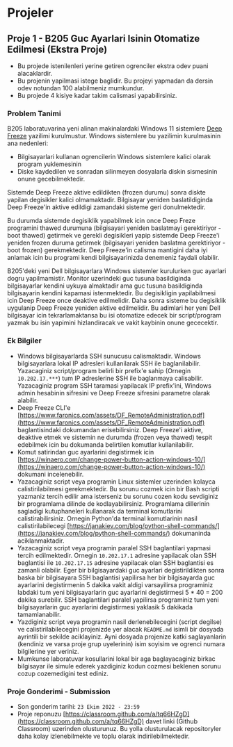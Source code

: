 # Projeler

## Proje 1 - B205 Guc Ayarlari Isinin Otomatize Edilmesi (Ekstra Proje)

* Bu projede istenilenleri yerine getiren ogrenciler ekstra odev puani alacaklardir. 
* Bu projenin yapilmasi istege baglidir. Bu projeyi yapmadan da dersin odev notundan 100 alabilmeniz mumkundur.
* Bu projede 4 kisiye kadar takim calismasi yapabilirsiniz.

### Problem Tanimi

B205 laboratuvarina yeni alinan makinalardaki Windows 11 sistemlere
[Deep Freeze](https://www.faronics.com/en-uk/products/deep-freeze) yazilimi kurulmustur. Windows sistemlere bu 
yazilimin kurulmasinin ana nedenleri:
* Bilgisayarlari kullanan ogrencilerin Windows sistemlere kalici olarak program yuklemesinin
* Diske kaydedilen ve sonradan silinmeyen dosyalarla diskin sismesinin
onune gecebilmektedir.

Sistemde Deep Freeze aktive edildikten (frozen durumu) sonra diskte yapilan degisikler kalici olmamaktadir. Bilgisayar
yeniden baslatildiginda Deep Freeze'in aktive edildigi zamandaki sisteme geri donulmektedir.

Bu durumda sistemde degisiklik yapabilmek icin once Deep Freze programini thawed durumuna 
(bilgisayari yeniden baslatmayi gerektiriyor - boot thawed) getirmek ve gerekli degisikleri
yapip sistemde Deep Freeze'i yeniden frozen duruma getirmek (bilgisayari yeniden baslatma gerektiriyor - boot frozen) gerekmektedir.
Deep Freeze'in calisma mantigini daha iyi anlamak icin bu programi kendi bilgisayarinizda denemeniz faydali olabilir.

B205'deki yeni Dell bilgisayarlara Windows sistemler kurulurken guc ayarlari dogru yapilmamistir. Monitor uzerindeki
guc tusuna basildiginda bilgisayarlar kendini uykuya almaktadir ama guc tusuna basildiginda bilgisayarin kendini kapamasi
istenmektedir. Bu degisikligin yapilabilmesi icin Deep Freeze once deaktive edilmelidir. Daha sonra sisteme bu degisiklik
uygulanip Deep Freeze yeniden aktive edilmelidir. Bu adimlari her yeni Dell bilgisayar icin tekrarlamaktansa bu isi 
otomatize edecek bir script/program yazmak bu isin yapimini hizlandiracak ve vakit kaybinin onune gececektir.

### Ek Bilgiler

* Windows bilgisayarlarda SSH sunucusu calismaktadir. Windows bilgisayarlara lokal IP adresleri kullanilarak SSH ile 
baglanilabilir. Yazacaginiz script/program belirli bir prefix'e sahip (Ornegin `10.202.17.***`) tum IP adreslerine 
SSH ile baglanmaya calisabilir. Yazacaginiz program SSH taramasi yapilacak IP prefix'ini, Windows admin hesabinin
sifresini ve Deep Freeze sifresini parametre olarak alabilir.
* Deep Freeze CLI'e [https://www.faronics.com/assets/DF_RemoteAdministration.pdf](https://www.faronics.com/assets/DF_RemoteAdministration.pdf)
baglantisindaki dokumandan erisebilirsiniz. Deep Freeze'i aktive, deaktive etmek ve sistemin ne durumda (frozen veya thawed)
tespit edebilmek icin bu dokumanda belirtilen komutlar kullanilabilir.
* Komut satirindan guc ayarlarini degistirmek icin [https://winaero.com/change-power-button-action-windows-10/](https://winaero.com/change-power-button-action-windows-10/)
dokumani incelenebilir.
* Yazacaginiz script veya programin Linux sistemler uzerinden kolayca calistirilabilmesi gerekmektedir. Bu sorunu cozmek
icin bir Bash scripti yazmaniz tercih edilir ama isterseniz bu sorunu cozen kodu sevdiginiz bir programlama dilinde de 
kodlayabilirsiniz. Programlama dillerinin sagladigi kutuphaneleri kullanarak da terminal komutlarini calistirabilirsiniz.
Ornegin Python'da terminal komutlarinin nasil calistirilabilecegi
[https://janakiev.com/blog/python-shell-commands/](https://janakiev.com/blog/python-shell-commands/) dokumaninda 
aciklanmaktadir. 
* Yazacaginiz script veya programin paralel SSH baglantilari yapmasi tercih edilmektedir. Ornegin `10.202.17.1` adresine
yapilacak olan SSH baglantisi ile `10.202.17.15` adresine yapilacak olan SSH baglantisi es zamanli olabilir. Eger bir
bilgisayardaki guc ayarlari degistirildikten sonra baska bir bilgisayara SSH baglantisi yapilirsa her bir bilgisayarda
guc ayarlarini degistirmenin 5 dakika vakit aldigi varsayilirsa programiniz labdaki tum yeni bilgisayarlarin guc
ayarlarini degistirmesi 5 * 40 = 200 dakika surebilir. SSH baglantilari paralel yapilirsa programiniz tum yeni 
bilgisayarlarin guc ayarlarini degistirmesi yaklasik 5 dakikada tamamlanabilir.
* Yazdiginiz script veya programin nasil derlenebilecegini (script degilse) ve calistirilabilecegini projenizde 
yer alacak `README.md` isimli bir dosyada ayrintili bir sekilde aciklayiniz. Ayni dosyada projenize katki saglayanlarin
(kendiniz ve varsa proje grup uyelerinin) isim soyisim ve ogrenci numara bilgilerine yer veriniz.
* Mumkunse laboratuvar kosullarini lokal bir aga baglayacaginiz birkac bilgisayar ile simule ederek yazdiginiz kodun
cozmesi beklenen sorunu cozup cozemedigini test ediniz.

### Proje Gonderimi - Submission

* Son gonderim tarihi: `23 Ekim 2022 - 23:59`
* Proje reponuzu [https://classroom.github.com/a/tq66HZgD](https://classroom.github.com/a/tq66HZgD) 
davet linki (Github Classroom) uzerinden olusturunuz. Bu yolla olusturulacak repositoryler daha kolay izlenebilmekte
ve toplu olarak indirilebilmektedir.

